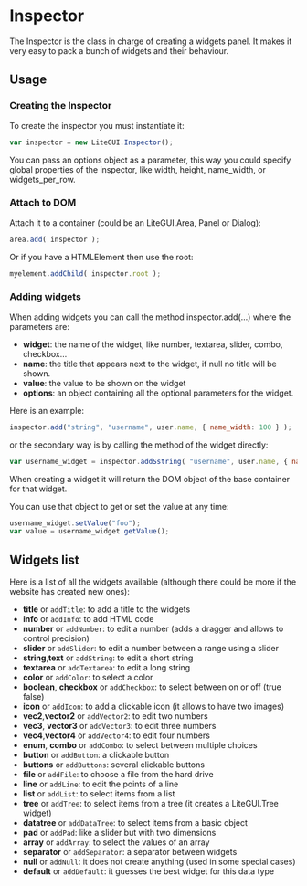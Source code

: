 # Inspector #

The Inspector is the class in charge of creating a widgets panel. It makes it very easy to pack a bunch of widgets and their behaviour.

## Usage ##

### Creating the Inspector ###

To create the inspector you must instantiate it:

```javascript
var inspector = new LiteGUI.Inspector();
```

You can pass an options object as a parameter, this way you could specify global properties of the inspector, like width, height, name_width, or widgets_per_row.

### Attach to DOM ###

Attach it to a container (could be an LiteGUI.Area, Panel or Dialog):

```javascript
area.add( inspector );
```

Or if you have a HTMLElement then use the root:

```javascript
myelement.addChild( inspector.root );
```

### Adding widgets ###

When adding widgets you can call the method inspector.add(...) where the parameters are:
- **widget**: the name of the widget, like number, textarea, slider, combo, checkbox...
- **name**: the title that appears next to the widget, if null no title will be shown.
- **value**: the value to be shown on the widget
- **options**: an object containing all the optional parameters for the widget.

Here is an example:

```javascript
inspector.add("string", "username", user.name, { name_width: 100 } );
```

or the secondary way is by calling the method of the widget directly:

```javascript
var username_widget = inspector.addSstring( "username", user.name, { name_width: 100 } );
```

When creating a widget it will return the DOM object of the base container for that widget.

You can use that object to get or set the value at any time:

```javascript
username_widget.setValue("foo");
var value = username_widget.getValue();
```

## Widgets list ##

Here is a list of all the widgets available (although there could be more if the website has created new ones):
- **title** or ```addTitle```: to add a title to the widgets
- **info** or ```addInfo```: to add HTML code
- **number** or ```addNumber```: to edit a number (adds a dragger and allows to control precision)
- **slider** or ```addSlider```: to edit a number between a range using a slider
- **string**,**text** or ```addString```: to edit a short string
- **textarea** or ```addTextarea```: to edit a long string
- **color** or ```addColor```: to select a color
- **boolean**, **checkbox** or ```addCheckbox```: to select between on or off (true false)
- **icon** or ```addIcon```: to add a clickable icon (it allows to have two images)
- **vec2**,**vector2** or ```addVector2```: to edit two numbers
- **vec3**, **vector3** or ```addVector3```: to edit three numbers
- **vec4**,**vector4** or ```addVector4```: to edit four numbers
- **enum**, **combo** or ```addCombo```: to select between multiple choices
- **button** or ```addButton```: a clickable button
- **buttons** or ```addButtons```: several clickable buttons
- **file** or ```addFile```: to choose a file from the hard drive
- **line** or ```addLine```: to edit the points of a line
- **list** or ```addList```: to select items from a list
- **tree** or ```addTree```: to select items from a tree (it creates a LiteGUI.Tree widget)
- **datatree** or ```addDataTree```: to select items from a basic object
- **pad** or ```addPad```: like a slider but with two dimensions
- **array** or ```addArray```: to select the values of an array
- **separator** or ```addSeparator```: a separator between widgets
- **null** or ```addNull```: it does not create anything (used in some special cases)
- **default** or ```addDefault```: it guesses the best widget for this data type

